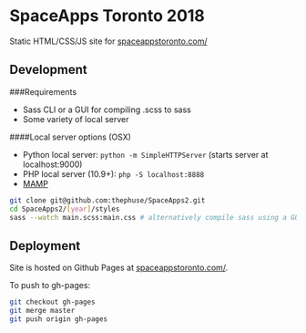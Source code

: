 SpaceApps Toronto 2018
=============

Static HTML/CSS/JS site for [spaceappstoronto.com/](http://spaceappstoronto.com/)

Development
-------------

###Requirements

* Sass CLI or a GUI for compiling .scss to sass
* Some variety of local server

####Local server options (OSX)

* Python local server: `python -m SimpleHTTPServer` (starts server at localhost:9000)
* PHP local server (10.9+): `php -S localhost:8888`
* [MAMP](http://www.mamp.info/en/index.html)

```bash
git clone git@github.com:thephuse/SpaceApps2.git
cd SpaceApps2/[year]/styles
sass --watch main.scss:main.css # alternatively compile sass using a GUI
```

Deployment
------------
Site is hosted on Github Pages at [spaceappstoronto.com/](http://spaceappstoronto.com/).

To push to gh-pages:

```bash
git checkout gh-pages
git merge master
git push origin gh-pages
```

